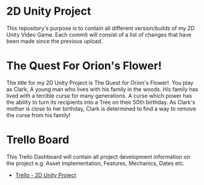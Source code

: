# 2D Unity Project
This repository's purpose is to contain all different version/builds of my 2D Unity Video Game. Each commit will consist of a list of changes that have been made since the previous upload.

# The Quest For Orion's Flower!
The title for my 2D Unity Project is The Quest for Orion's Flower!.
You play as Clark, A young man who lives with his family in the woods. His family has lived with a terrible curse for many generations. A curse which power has the ability to turn its recipients into a Tree on their 50th birthday. As Clark's mother is close to her birthday, Clark is determined to find a way to remove the curse from his family! 

# Trello Board
This Trello Dashboard will contain all project development information on the project e.g. Asset Implementation, Features, Mechanics, Dates etc. 
- [Trello - 2D Unity Project](https://trello.com/b/aG4i8prK/soft166-2d-unity-project)

